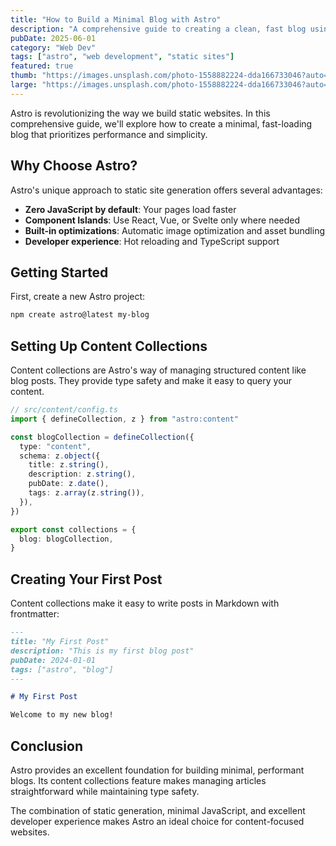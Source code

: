 ```yaml
---
title: "How to Build a Minimal Blog with Astro"
description: "A comprehensive guide to creating a clean, fast blog using Astro's static site generation capabilities."
pubDate: 2025-06-01
category: "Web Dev"
tags: ["astro", "web development", "static sites"]
featured: true
thumb: "https://images.unsplash.com/photo-1558882224-dda166733046?auto=format&fit=crop&w=400&q=80"
large: "https://images.unsplash.com/photo-1558882224-dda166733046?auto=format&fit=crop&w=2400&q=80"
---
```


Astro is revolutionizing the way we build static websites. In this comprehensive guide, we'll explore how to create a minimal, fast-loading blog that prioritizes performance and simplicity.

## Why Choose Astro?

Astro's unique approach to static site generation offers several advantages:

- **Zero JavaScript by default**: Your pages load faster
- **Component Islands**: Use React, Vue, or Svelte only where needed
- **Built-in optimizations**: Automatic image optimization and asset bundling
- **Developer experience**: Hot reloading and TypeScript support

## Getting Started

First, create a new Astro project:

```bash
npm create astro@latest my-blog
```

## Setting Up Content Collections

Content collections are Astro's way of managing structured content like blog posts. They provide type safety and make it easy to query your content.

```typescript
// src/content/config.ts
import { defineCollection, z } from "astro:content"

const blogCollection = defineCollection({
  type: "content",
  schema: z.object({
    title: z.string(),
    description: z.string(),
    pubDate: z.date(),
    tags: z.array(z.string()),
  }),
})

export const collections = {
  blog: blogCollection,
}
```

## Creating Your First Post

Content collections make it easy to write posts in Markdown with frontmatter:

```markdown
---
title: "My First Post"
description: "This is my first blog post"
pubDate: 2024-01-01
tags: ["astro", "blog"]
---

# My First Post

Welcome to my new blog!
```

## Conclusion

Astro provides an excellent foundation for building minimal, performant blogs. Its content collections feature makes managing articles straightforward while maintaining type safety.

The combination of static generation, minimal JavaScript, and excellent developer experience makes Astro an ideal choice for content-focused websites.
